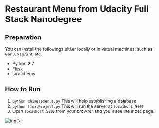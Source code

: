 # Restaurant Menu from Udacity Full Stack Nanodegree

## Preparation

You can install the followings either locally or in virtual machines, such as
venv, vagrant, etc.

 * Python 2.7
 * Flask
 * sqlalchemy

## How to Run

 1. `python chinesemenus.py` This will help establishing a database
 2. `python finalProject.py` This will run the server at `localhost:5000`
 3. Open `localhost:5000` from your browser and you'll see the index page.

 ![index](https://i.loli.net/2017/09/08/59b2151e3169c.png)
